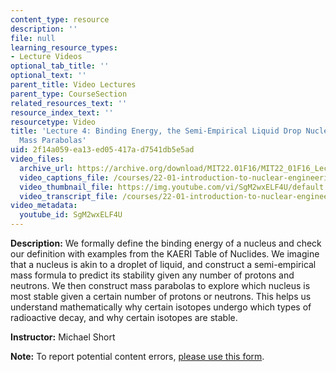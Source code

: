 ```yaml
---
content_type: resource
description: ''
file: null
learning_resource_types:
- Lecture Videos
optional_tab_title: ''
optional_text: ''
parent_title: Video Lectures
parent_type: CourseSection
related_resources_text: ''
resource_index_text: ''
resourcetype: Video
title: 'Lecture 4: Binding Energy, the Semi-Empirical Liquid Drop Nuclear Model, and
  Mass Parabolas'
uid: 2f14a059-ea13-ed05-417a-d7541db5e5ad
video_files:
  archive_url: https://archive.org/download/MIT22.01F16/MIT22_01F16_Lec04_300k.mp4
  video_captions_file: /courses/22-01-introduction-to-nuclear-engineering-and-ionizing-radiation-fall-2016/6e3ac25c807d59ac8d6cef47bb094676_SgM2wxELF4U.vtt
  video_thumbnail_file: https://img.youtube.com/vi/SgM2wxELF4U/default.jpg
  video_transcript_file: /courses/22-01-introduction-to-nuclear-engineering-and-ionizing-radiation-fall-2016/d327c616342897e4f00e1963b32d100f_SgM2wxELF4U.pdf
video_metadata:
  youtube_id: SgM2wxELF4U
---
```


**Description:** We formally define the binding energy of a nucleus and check our definition with examples from the KAERI Table of Nuclides. We imagine that a nucleus is akin to a droplet of liquid, and construct a semi-empirical mass formula to predict its stability given any number of protons and neutrons. We then construct mass parabolas to explore which nucleus is most stable given a certain number of protons or neutrons. This helps us understand mathematically why certain isotopes undergo which types of radioactive decay, and why certain isotopes are stable.

**Instructor:** Michael Short

**Note:** To report potential content errors, [please use this form](https://forms.gle/8B2zcUvfCtgJdTdE7).